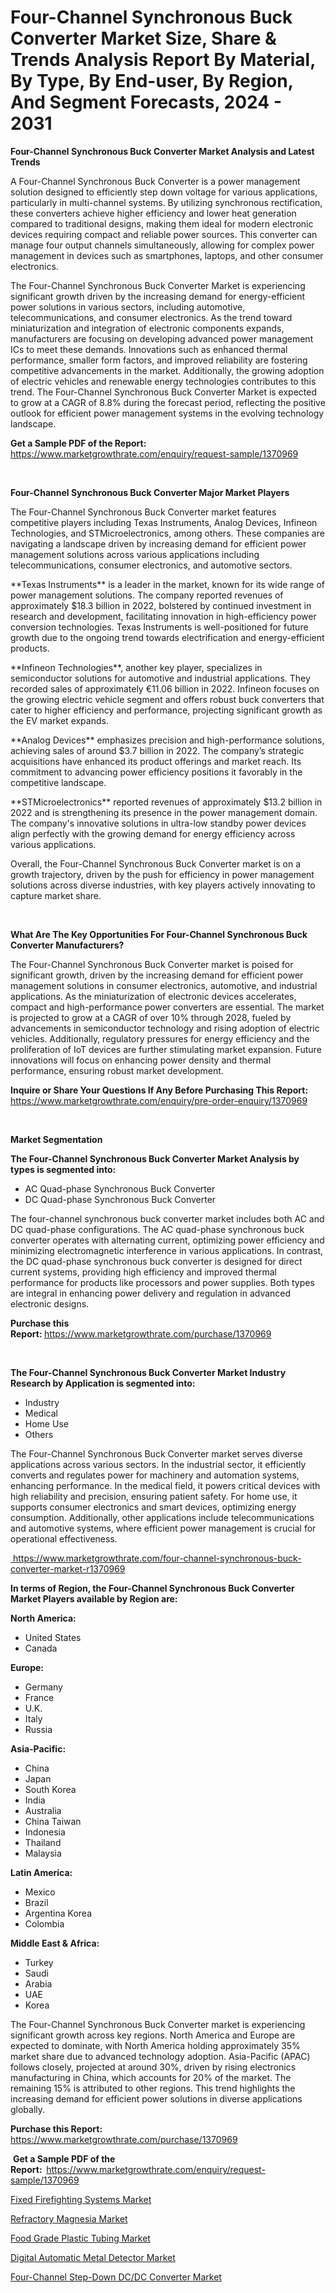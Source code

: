 <p><h1>Four-Channel Synchronous Buck Converter Market Size, Share & Trends Analysis Report By Material, By Type, By End-user, By Region, And Segment Forecasts, 2024 - 2031</h1></p><p><strong>Four-Channel Synchronous Buck Converter Market Analysis and Latest Trends</strong></p>
<p><p>A Four-Channel Synchronous Buck Converter is a power management solution designed to efficiently step down voltage for various applications, particularly in multi-channel systems. By utilizing synchronous rectification, these converters achieve higher efficiency and lower heat generation compared to traditional designs, making them ideal for modern electronic devices requiring compact and reliable power sources. This converter can manage four output channels simultaneously, allowing for complex power management in devices such as smartphones, laptops, and other consumer electronics.</p><p>The Four-Channel Synchronous Buck Converter Market is experiencing significant growth driven by the increasing demand for energy-efficient power solutions in various sectors, including automotive, telecommunications, and consumer electronics. As the trend toward miniaturization and integration of electronic components expands, manufacturers are focusing on developing advanced power management ICs to meet these demands. Innovations such as enhanced thermal performance, smaller form factors, and improved reliability are fostering competitive advancements in the market. Additionally, the growing adoption of electric vehicles and renewable energy technologies contributes to this trend. The Four-Channel Synchronous Buck Converter Market is expected to grow at a CAGR of 8.8% during the forecast period, reflecting the positive outlook for efficient power management systems in the evolving technology landscape.</p></p>
<p><strong>Get a Sample PDF of the Report:&nbsp;</strong> <a href="https://www.marketgrowthrate.com/enquiry/request-sample/1370969">https://www.marketgrowthrate.com/enquiry/request-sample/1370969</a></p>
<p>&nbsp;</p>
<p><strong>Four-Channel Synchronous Buck Converter Major Market Players</strong></p>
<p><p>The Four-Channel Synchronous Buck Converter market features competitive players including Texas Instruments, Analog Devices, Infineon Technologies, and STMicroelectronics, among others. These companies are navigating a landscape driven by increasing demand for efficient power management solutions across various applications including telecommunications, consumer electronics, and automotive sectors.</p><p>**Texas Instruments** is a leader in the market, known for its wide range of power management solutions. The company reported revenues of approximately $18.3 billion in 2022, bolstered by continued investment in research and development, facilitating innovation in high-efficiency power conversion technologies. Texas Instruments is well-positioned for future growth due to the ongoing trend towards electrification and energy-efficient products.</p><p>**Infineon Technologies**, another key player, specializes in semiconductor solutions for automotive and industrial applications. They recorded sales of approximately €11.06 billion in 2022. Infineon focuses on the growing electric vehicle segment and offers robust buck converters that cater to higher efficiency and performance, projecting significant growth as the EV market expands.</p><p>**Analog Devices** emphasizes precision and high-performance solutions, achieving sales of around $3.7 billion in 2022. The company’s strategic acquisitions have enhanced its product offerings and market reach. Its commitment to advancing power efficiency positions it favorably in the competitive landscape.</p><p>**STMicroelectronics** reported revenues of approximately $13.2 billion in 2022 and is strengthening its presence in the power management domain. The company's innovative solutions in ultra-low standby power devices align perfectly with the growing demand for energy efficiency across various applications.</p><p>Overall, the Four-Channel Synchronous Buck Converter market is on a growth trajectory, driven by the push for efficiency in power management solutions across diverse industries, with key players actively innovating to capture market share.</p></p>
<p>&nbsp;</p>
<p><strong>What Are The Key Opportunities For Four-Channel Synchronous Buck Converter Manufacturers?</strong></p>
<p><p>The Four-Channel Synchronous Buck Converter market is poised for significant growth, driven by the increasing demand for efficient power management solutions in consumer electronics, automotive, and industrial applications. As the miniaturization of electronic devices accelerates, compact and high-performance power converters are essential. The market is projected to grow at a CAGR of over 10% through 2028, fueled by advancements in semiconductor technology and rising adoption of electric vehicles. Additionally, regulatory pressures for energy efficiency and the proliferation of IoT devices are further stimulating market expansion. Future innovations will focus on enhancing power density and thermal performance, ensuring robust market development.</p></p>
<p><strong>Inquire or Share Your Questions If Any Before Purchasing This Report:</strong> <a href="https://www.marketgrowthrate.com/enquiry/pre-order-enquiry/1370969">https://www.marketgrowthrate.com/enquiry/pre-order-enquiry/1370969</a></p>
<p>&nbsp;</p>
<p><strong>Market Segmentation</strong></p>
<p><strong>The Four-Channel Synchronous Buck Converter Market Analysis by types is segmented into:</strong></p>
<p><ul><li>AC Quad-phase Synchronous Buck Converter</li><li>DC Quad-phase Synchronous Buck Converter</li></ul></p>
<p><p>The four-channel synchronous buck converter market includes both AC and DC quad-phase configurations. The AC quad-phase synchronous buck converter operates with alternating current, optimizing power efficiency and minimizing electromagnetic interference in various applications. In contrast, the DC quad-phase synchronous buck converter is designed for direct current systems, providing high efficiency and improved thermal performance for products like processors and power supplies. Both types are integral in enhancing power delivery and regulation in advanced electronic designs.</p></p>
<p><strong>Purchase this Report:&nbsp;</strong><a href="https://www.marketgrowthrate.com/purchase/1370969">https://www.marketgrowthrate.com/purchase/1370969</a></p>
<p>&nbsp;</p>
<p><strong>The Four-Channel Synchronous Buck Converter Market Industry Research by Application is segmented into:</strong></p>
<p><ul><li>Industry</li><li>Medical</li><li>Home Use</li><li>Others</li></ul></p>
<p><p>The Four-Channel Synchronous Buck Converter market serves diverse applications across various sectors. In the industrial sector, it efficiently converts and regulates power for machinery and automation systems, enhancing performance. In the medical field, it powers critical devices with high reliability and precision, ensuring patient safety. For home use, it supports consumer electronics and smart devices, optimizing energy consumption. Additionally, other applications include telecommunications and automotive systems, where efficient power management is crucial for operational effectiveness.</p></p>
<p><a href="https://www.marketgrowthrate.com/four-channel-synchronous-buck-converter-market-r1370969">&nbsp;https://www.marketgrowthrate.com/four-channel-synchronous-buck-converter-market-r1370969</a></p>
<p><strong>In terms of Region, the Four-Channel Synchronous Buck Converter Market Players available by Region are:</strong></p>
<p>
    <p> <strong> North America: </strong>
        <ul>
            <li>United States</li>
            <li>Canada</li>
        </ul>
        </p> 
    <p> <strong> Europe: </strong>
        <ul>
            <li>Germany</li>
            <li>France</li>
            <li>U.K.</li>
            <li>Italy</li>
            <li>Russia</li>
        </ul>
        </p> 
    <p> <strong> Asia-Pacific: </strong>
        <ul>
            <li>China</li>
            <li>Japan</li>
            <li>South Korea</li>
            <li>India</li>
            <li>Australia</li>
            <li>China Taiwan</li>
            <li>Indonesia</li>
            <li>Thailand</li>
            <li>Malaysia</li>
        </ul>
        </p> 
    <p> <strong> Latin America: </strong>
        <ul>
            <li>Mexico</li>
            <li>Brazil</li>
            <li>Argentina Korea</li>
            <li>Colombia</li>
        </ul>
        </p> 
    <p> <strong> Middle East & Africa: </strong>
        <ul>
            <li>Turkey</li>
            <li>Saudi</li>
            <li>Arabia</li>
            <li>UAE</li>
            <li>Korea</li>
        </ul>
    </p>
    </p>
<p><p>The Four-Channel Synchronous Buck Converter market is experiencing significant growth across key regions. North America and Europe are expected to dominate, with North America holding approximately 35% market share due to advanced technology adoption. Asia-Pacific (APAC) follows closely, projected at around 30%, driven by rising electronics manufacturing in China, which accounts for 20% of the market. The remaining 15% is attributed to other regions. This trend highlights the increasing demand for efficient power solutions in diverse applications globally.</p></p>
<p><strong>Purchase this Report: </strong><a href="https://www.marketgrowthrate.com/purchase/1370969">https://www.marketgrowthrate.com/purchase/1370969</a></p>
<p>&nbsp;<strong>Get a Sample PDF of the Report:&nbsp;&nbsp;</strong><a href="https://www.marketgrowthrate.com/enquiry/request-sample/1370969">https://www.marketgrowthrate.com/enquiry/request-sample/1370969</a></p>
<p><strong></strong></p>
<p><p><a href="https://www.linkedin.com/pulse/market-leaders-laggards-global-fixed-firefighting-systems-trends-sxspc">Fixed Firefighting Systems Market</a></p><p><a href="https://issuu.com/reportprime-2/docs/refractory-magnesia-market-size-203_1ea3c29187f5bc">Refractory Magnesia Market</a></p><p><a href="https://issuu.com/reportprime-2/docs/food-grade-plastic-tubing-market-si_d421ea058b1e56">Food Grade Plastic Tubing Market</a></p><p><a href="https://github.com/CarolynWatkins697/Market-Research-Report-List-1/blob/main/digital-automatic-metal-detector-market.md">Digital Automatic Metal Detector Market</a></p><p><a href="https://github.com/RunaHaque64/Market-Research-Report-List-1/blob/main/four-channel-step-down-dcdc-converter-market.md">Four-Channel Step-Down DC/DC Converter Market</a></p></p>